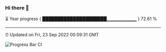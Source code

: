### Hi there 👋

⏳ Year progress { █████████████████████▁▁▁▁▁▁▁▁▁ } 72.61 %

---

⏰ Updated on Fri, 23 Sep 2022 00:59:31 GMT

![Progress Bar CI](https://github.com/Shyam-Makwana/GitHub-Actions-Demo/workflows/Progress%20Bar%20CI/badge.svg)
